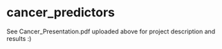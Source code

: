 # cancer_predictors

See Cancer_Presentation.pdf uploaded above for project description and results :) 

